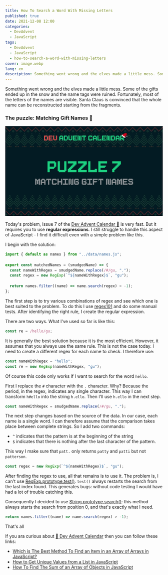 ```yaml
---
title: How To Search a Word With Missing Letters
published: true
date: 2021-12-08 12:00
categories:
  - DevAdvent
  - JavaScript
tags:
  - DevAdvent
  - JavaScript
  - how-to-search-a-word-with-missing-letters
cover: image.webp
lang: en
description: Something went wrong and the elves made a little mess. Some of the gifts ended up in the snow and the name tags were ruined. Fortunately, most of the letters of the names are visible. Santa Claus is convinced that the whole name can be reconstructed starting from the fragments.
---
```


Something went wrong and the elves made a little mess. Some of the gifts ended up in the snow and the name tags were ruined. Fortunately, most of the letters of the names are visible. Santa Claus is convinced that the whole name can be reconstructed starting from the fragments.

### The puzzle: Matching Gift Names 🎁

![Immagine](./cover.webp)

Today's problem, Issue 7 of the [Dev Advent Calendar 🎅](https://github.com/devadvent/puzzle-7) is very fast. But it requires you to use **regular expressions**. I still struggle to handle this aspect of JavaScript - I find it difficult even with a simple problem like this.

I begin with the solution:

```js
import { default as names } from "../data/names.js";

export const matchedNames = (smudgedName) => {
  const nameWithRegex = smudgedName.replace(/#/gu, ".");
  const regex = new RegExp(`^${nameWithRegex}$`, "gu");

  return names.filter((name) => name.search(regex) > -1);
};
```

The first step is to try various combinations of regex and see which one is best suited to the problem. To do this I use [regex101](https://regex101.com/) and do some manual tests. After identifying the right rule, I create the regular expression.

There are two ways. What I've used so far is like this:

```js
const re = /hello/gu;
```

It is generally the best solution because it is the most efficient. However, it assumes that you always use the same rule. This is not the case today. I need to create a different regex for each name to check. I therefore use:

```js
const nameWithRegex = "hello";
const re = new RegExp(nameWithRegex, "gu");
```

Of course this code only works if I want to search for the word `hello`.

First I replace the `#` character with the `.` character. Why? Because the period, in the regex, indicates any single character. This way I can transform `h#ello` into the string `h.ello`. Then I'll use `h.ello` in the next step.

```js
const nameWithRegex = smudgedName.replace(/#/gu, ".");
```

The next step changes based on the source of the data. In our case, each name is a single word. I can therefore assume that the comparison takes place between complete strings. So I add two commands:

- `^` indicates that the pattern is at the beginning of the string
- `$` indicates that there is nothing after the last character of the pattern.

This way I make sure that `patt.` only returns `patty` and `patti` but not `patterson`.

```js
const regex = new RegExp(`^${nameWithRegex}$`, "gu");
```

After finding the regex to use, all that remains is to use it. The problem is, I can't use [RegExp.prototype.test()](https://developer.mozilla.org/en-US/docs/Web/JavaScript/Reference/Global_Objects/RegExp/test). `test()` always restarts the search from the last index found. This generates bugs: without code testing I would have had a lot of trouble catching this.

Consequently I decided to use [String.prototype.search()](https://developer.mozilla.org/en-US/docs/Web/JavaScript/Reference/Global_Objects/String/search): this method always starts the search from position 0, and that's exactly what I need.

```js
return names.filter((name) => name.search(regex) > -1);
```

That's all

If you ara curious about [🎅 Dev Advent Calendar](https://github.com/devadvent/readme) then you can follow these links:

- [Which is The Best Method To Find an Item in an Array of Arrays in JavaScript?](https://betterprogramming.pub/which-is-the-best-method-to-find-an-item-in-an-array-of-arrays-in-javascript-5f51589d2086)
- [How to Get Unique Values from a List in JavaScript](https://javascript.plainenglish.io/how-to-get-unique-values-from-a-list-in-javascript-301675602985)
- [How To Find The Sum of an Array of Objects in JavaScript](https://el3um4s.medium.com/how-to-find-the-sum-of-an-array-of-objects-in-javascript-24965d883bd0)
